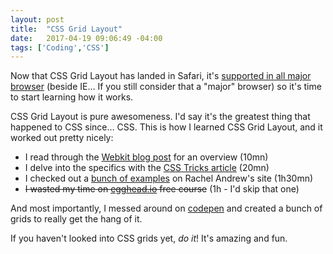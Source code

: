 ```yaml
---
layout: post
title:  "CSS Grid Layout"
date:   2017-04-19 09:06:49 -04:00
tags: ['Coding','CSS']
---
```


Now that CSS Grid Layout has landed in Safari, it's [supported in all major browser][caniuse] (beside IE… If you still consider that a "major" browser) so it's time to start learning how it works.

CSS Grid Layout is pure awesomeness. I'd say it's the greatest thing that happened to CSS since… CSS. This is how I learned CSS Grid Layout, and it worked out pretty nicely:

* I read through the [Webkit blog post][1] for an overview (10mn)
* I delve into the specifics with the [CSS Tricks article][2] (20mn)
* I checked out a [bunch of examples][3] on Rachel Andrew's site (1h30mn)
* <del>I wasted my time on [egghead.io][4] free course</del> (1h - I'd skip that one)

And most importantly, I messed around on [codepen][codepen] and created a bunch of grids to really get the hang of it.

If you haven't looked into CSS grids yet, _do it_! It's amazing and fun.

[caniuse]:http://caniuse.com/#feat=css-grid
[1]:https://webkit.org/blog/7434/css-grid-layout-a-new-layout-module-for-the-web/
[2]:https://css-tricks.com/snippets/css/complete-guide-grid/
[3]:http://gridbyexample.com/examples/
[4]:https://egghead.io/courses/build-complex-layouts-with-css-grid-layout
[codepen]:http://codepen.io/collection/XWGVaa/
